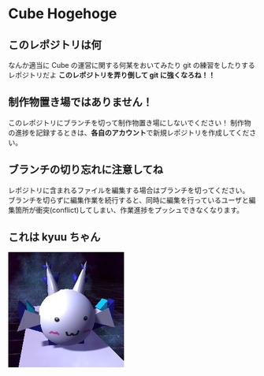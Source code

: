 # Cube Hogehoge

## このレポジトリは何

なんか適当に Cube の運営に関する何某をおいてみたり git の練習をしたりするレポジトリだよ
**このレポジトリを弄り倒して git に強くなろね！！**


## 制作物置き場ではありません！

このレポジトリにブランチを切って制作物置き場にしないでください！
制作物の進捗を記録するときは、**各自のアカウント**で新規レポジトリを作成してください。


## ブランチの切り忘れに注意してね

レポジトリに含まれるファイルを編集する場合はブランチを切ってください。
ブランチを切らずに編集作業を続行すると、同時に編集を行っているユーザと編集箇所が衝突(conflict)してしまい、作業進捗をプッシュできなくなります。

## これは kyuu ちゃん
![kyuu_icon.jpg](./Kyuu_icon.JPG)

